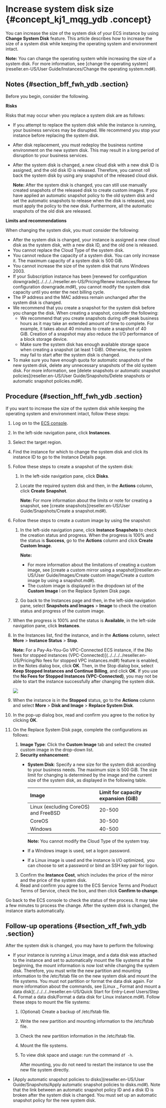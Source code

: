 # Increase system disk size {#concept_kj1_mqg_ydb .concept}

You can increase the size of the system disk of your ECS instance by using **Change System Disk** feature. This article describes how to increase the size of a system disk while keeping the operating system and environment intact.

**Note:** You can change the operating system while increasing the size of a system disk. For more information, see [change the operating system](reseller.en-US/User Guide/Instances/Change the operating system.md#).

## Notes {#section_bff_fwh_ydb .section}

Before you begin, consider the following.

**Risks**

Risks that may occur when you replace a system disk are as follows:

-   If you attempt to replace the system disk while the instance is running, your business services may be disrupted. We recommend you stop your instance before replacing the system disk.
-   After disk replacement, you must redeploy the business runtime environment on the new system disk. This may result in a long period of disruption to your business services.
-   After the system disk is changed, a new cloud disk with a new disk ID is assigned, and the old disk ID is released. Therefore, you cannot roll back the system disk by using any snapshot of the released cloud disk.

    **Note:** After the system disk is changed, you can still use manually created snapshots of the released disk to create custom images. If you have applied an automatic snapshot policy to the old system disk and set the automatic snapshots to release when the disk is released, you must apply the policy to the new disk. Furthermore, all the automatic snapshots of the old disk are released.


**Limits and recommendations**

When changing the system disk, you must consider the following:

-   After the system disk is changed, your instance is assigned a new cloud disk as the system disk, with a new disk ID, and the old one is released.
-   You cannot replace the Cloud Type of the system disk.
-   You cannot reduce the capacity of a system disk. You can only increase it. The maximum capacity of a system disk is 500 GiB.
-   You cannot increase the size of the system disk that runs Windows 2003.
-   If your Subscription instance has been [renewed for configuration downgrade](../../../../reseller.en-US/Pricing/Renew instances/Renew for configuration downgrade.md#), you cannot modify the system disk capacity until you enter the next billing cycle.
-   The IP address and the MAC address remain unchanged after the system disk is changed.
-   We recommend that you create a snapshot for the system disk before you change the disk. When creating a snapshot, consider the following:
    -   We recommend that you create snapshots during off-peak business hours as it may take an extended amount of time to complete. For example, it takes about 40 minutes to create a snapshot of 40 GiB. Creation of a snapshot may also reduce the I/O performance of a block storage device.
    -   Make sure the system disk has enough available storage space when creating a snapshot \(at least 1 GiB\). Otherwise, the system may fail to start after the system disk is changed.
-   To make sure you have enough quota for automatic snapshots of the new system disk, delete any unnecessary snapshots of the old system disk. For more information, see [delete snapshots or automatic snapshot policies](reseller.en-US/User Guide/Snapshots/Delete snapshots or automatic snapshot policies.md#).

## Procedure {#section_hff_fwh_ydb .section}

If you want to increase the size of the system disk while keeping the operating system and environment intact, follow these steps:

1.  Log on to the [ECS console](https://partners-intl.console.aliyun.com/#/ecs).
2.  In the left-side navigation pane, click **Instances**.
3.  Select the target region.
4.  Find the instance for which to change the system disk and click its instance ID to go to the Instance Details page.
5.  Follow these steps to create a snapshot of the system disk:
    1.  In the left-side navigation pane, click **Disks**.
    2.  Locate the required system disk and then, in the **Actions** column, click **Create Snapshot**.

        **Note:** For more information about the limits or note for creating a snapshot, see [create snapshots](reseller.en-US/User Guide/Snapshots/Create a snapshot.md#).

6.  Follow these steps to create a custom image by using the snapshot:
    1.  In the left-side navigation pane, click **Instance Snapshots** to check the creation status and progress. When the progress is 100% and the status is **Success**, go to the **Actions** column and click **Create Custom Image**.

        **Note:** 

        -   For more information about the limitations of creating a custom image, see [create a custom mirror using a snapshot](reseller.en-US/User Guide/Images/Create custom image/Create a custom image by using a snapshot.md#).
        -   The custom image is displayed in the dropdown ist of the **Custom Image** l on the Replace System Disk page.
    2.  Go back to the Instances page and then, in the left-side navigation pane, select **Snapshots and Images** \> **Image** to check the creation status and progress of the custom image.
7.  When the progress is 100% and the status is **Available**, in the left-side navigation pane, click **Instances**.
8.  In the Instances list, find the instance, and in the **Actions** column, select **More** \> **Instance Status** \> **Stop**.

    **Note:** For a Pay-As-You-Go VPC-Connected ECS instance, if the [No fees for stopped instances \(VPC-Connected\)](../../../../reseller.en-US/Pricing/No fees for stopped VPC instances.md#) feature is enabled, in the Notes dialog box, click **OK**. Then, in the Stop dialog box, select **Keep Stopped Instances and Continue Billing**, and click **OK**. If you use the **No Fees for Stopped Instances \(VPC-Connected\)**, you may not be able to start the instance successfully after changing the system disk.

    ![](http://static-aliyun-doc.oss-cn-hangzhou.aliyuncs.com/assets/img/9676/15432240115328_en-US.png)

9.  When the instance is in the **Stopped** status, go to the **Actions** column and select **More** \> **Disk and Image** \> **Replace System Disk**.
10. In the pop-up dialog box, read and confirm you agree to the notice by clicking **OK**.
11. On the Replace System Disk page, complete the configurations as follows:
    1.  **Image Type**: Click the **Custom Image** tab and select the created custom image in the drop-down list.
    2.  **Security enhancement**:
        -   **System Disk**: Specify a new size for the system disk according to your business needs. The maximum size is 500 GiB. The size limit for changing is determined by the image and the current size of the system disk, as displayed in the following table.

            |Image|Limit for capacity expansion \(GiB\)|
            |:----|:-----------------------------------|
            |Linux \(excluding CoreOS\) and FreeBSD|20-500|
            |CoreOS|30-500|
            |Windows|40-500|

            **Note:** You cannot modify the Cloud Type of the system tray.

        -   If a Windows image is used, set a logon password.
        -   If a Linux image is used and the instance is I/O optimized,  you can choose to set a password or bind an SSH key pair for logon.
    3.  Confirm the **Instance Cost**, which includes the price of the mirror and the price of the system disk.
    4.  Read and confirm you agree to the ECS Service Terms and Product Terms of Service, check the box, and then click **Confirm to change**.

Go back to the ECS console to check the status of the process. It may take a few minutes to process the change. After the system disk is changed, the instance starts automatically.

## Follow-up operations {#section_xff_fwh_ydb .section}

After the system disk is changed, you may have to perform the following:

-   If your instance is running a Linux image, and a data disk was attached to the instance and set to automatically mount the file systems at the beginning, the mount information is now lost while changing the system disk. Therefore, you must write the new partition and mounting information to the /etc/fstab file on the new system disk and mount the file systems. You must not partition or format the data disk again. For more information about the commands, see [Linux \_ Format and mount a data disk](../../../../reseller.en-US/Quick Start for Entry-Level Users/Step 4. Format a data disk/Format a data disk for Linux instance.md#). Follow these steps to mount the file systems:
    1.  \(Optional\) Create a backup of /etc/fstab file.
    2.  Write the new partition and mounting information to the /etc/fstab file.
    3.  Check the new partition information in the /etc/fstab file.
    4.  Mount the file systems.
    5.  To view disk space and usage: run the command `df -h`.

        After mounting, you do not need to restart the instance to use the new file system directly.

-    [Apply automatic snapshot policies to disks](reseller.en-US/User Guide/Snapshots/Apply automatic snapshot policies to disks.md#). Note that the link between an automatic snapshot policy ID and a disk ID is broken after the system disk is changed. You must set up an automatic snapshot policy for the new system disk.

